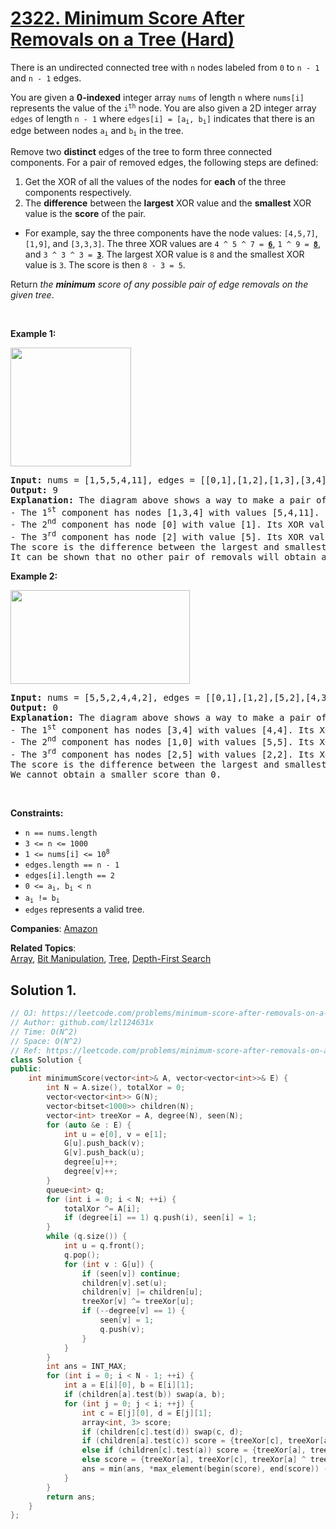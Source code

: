 # [2322. Minimum Score After Removals on a Tree (Hard)](https://leetcode.com/problems/minimum-score-after-removals-on-a-tree)

<p>There is an undirected connected tree with <code>n</code> nodes labeled from <code>0</code> to <code>n - 1</code> and <code>n - 1</code> edges.</p>
<p>You are given a <strong>0-indexed</strong> integer array <code>nums</code> of length <code>n</code> where <code>nums[i]</code> represents the value of the <code>i<sup>th</sup></code> node. You are also given a 2D integer array <code>edges</code> of length <code>n - 1</code> where <code>edges[i] = [a<sub>i</sub>, b<sub>i</sub>]</code> indicates that there is an edge between nodes <code>a<sub>i</sub></code> and <code>b<sub>i</sub></code> in the tree.</p>
<p>Remove two <strong>distinct</strong> edges of the tree to form three connected components. For a pair of removed edges, the following steps are defined:</p>
<ol>
	<li>Get the XOR of all the values of the nodes for <strong>each</strong> of the three components respectively.</li>
	<li>The <strong>difference</strong> between the <strong>largest</strong> XOR value and the <strong>smallest</strong> XOR value is the <strong>score</strong> of the pair.</li>
</ol>
<ul>
	<li>For example, say the three components have the node values: <code>[4,5,7]</code>, <code>[1,9]</code>, and <code>[3,3,3]</code>. The three XOR values are <code>4 ^ 5 ^ 7 = <u><strong>6</strong></u></code>, <code>1 ^ 9 = <u><strong>8</strong></u></code>, and <code>3 ^ 3 ^ 3 = <u><strong>3</strong></u></code>. The largest XOR value is <code>8</code> and the smallest XOR value is <code>3</code>. The score is then <code>8 - 3 = 5</code>.</li>
</ul>
<p>Return <em>the <strong>minimum</strong> score of any possible pair of edge removals on the given tree</em>.</p>
<p>&nbsp;</p>
<p><strong class="example">Example 1:</strong></p>
<img alt="" src="https://assets.leetcode.com/uploads/2022/05/03/ex1drawio.png" style="width: 193px; height: 190px;">
<pre><strong>Input:</strong> nums = [1,5,5,4,11], edges = [[0,1],[1,2],[1,3],[3,4]]
<strong>Output:</strong> 9
<strong>Explanation:</strong> The diagram above shows a way to make a pair of removals.
- The 1<sup>st</sup> component has nodes [1,3,4] with values [5,4,11]. Its XOR value is 5 ^ 4 ^ 11 = 10.
- The 2<sup>nd</sup> component has node [0] with value [1]. Its XOR value is 1 = 1.
- The 3<sup>rd</sup> component has node [2] with value [5]. Its XOR value is 5 = 5.
The score is the difference between the largest and smallest XOR value which is 10 - 1 = 9.
It can be shown that no other pair of removals will obtain a smaller score than 9.
</pre>
<p><strong class="example">Example 2:</strong></p>
<img alt="" src="https://assets.leetcode.com/uploads/2022/05/03/ex2drawio.png" style="width: 287px; height: 150px;">
<pre><strong>Input:</strong> nums = [5,5,2,4,4,2], edges = [[0,1],[1,2],[5,2],[4,3],[1,3]]
<strong>Output:</strong> 0
<strong>Explanation:</strong> The diagram above shows a way to make a pair of removals.
- The 1<sup>st</sup> component has nodes [3,4] with values [4,4]. Its XOR value is 4 ^ 4 = 0.
- The 2<sup>nd</sup> component has nodes [1,0] with values [5,5]. Its XOR value is 5 ^ 5 = 0.
- The 3<sup>rd</sup> component has nodes [2,5] with values [2,2]. Its XOR value is 2 ^ 2 = 0.
The score is the difference between the largest and smallest XOR value which is 0 - 0 = 0.
We cannot obtain a smaller score than 0.
</pre>
<p>&nbsp;</p>
<p><strong>Constraints:</strong></p>
<ul>
	<li><code>n == nums.length</code></li>
	<li><code>3 &lt;= n &lt;= 1000</code></li>
	<li><code>1 &lt;= nums[i] &lt;= 10<sup>8</sup></code></li>
	<li><code>edges.length == n - 1</code></li>
	<li><code>edges[i].length == 2</code></li>
	<li><code>0 &lt;= a<sub>i</sub>, b<sub>i</sub> &lt; n</code></li>
	<li><code>a<sub>i</sub> != b<sub>i</sub></code></li>
	<li><code>edges</code> represents a valid tree.</li>
</ul>

**Companies**:
[Amazon](https://leetcode.com/company/amazon)

**Related Topics**:  
[Array](https://leetcode.com/tag/array/), [Bit Manipulation](https://leetcode.com/tag/bit-manipulation/), [Tree](https://leetcode.com/tag/tree/), [Depth-First Search](https://leetcode.com/tag/depth-first-search/)

## Solution 1.

```cpp
// OJ: https://leetcode.com/problems/minimum-score-after-removals-on-a-tree
// Author: github.com/lzl124631x
// Time: O(N^2)
// Space: O(N^2)
// Ref: https://leetcode.com/problems/minimum-score-after-removals-on-a-tree/solutions/2198665/python-3-explanation-with-pictures/
class Solution {
public:
    int minimumScore(vector<int>& A, vector<vector<int>>& E) {
        int N = A.size(), totalXor = 0;
        vector<vector<int>> G(N);
        vector<bitset<1000>> children(N);
        vector<int> treeXor = A, degree(N), seen(N);
        for (auto &e : E) {
            int u = e[0], v = e[1];
            G[u].push_back(v);
            G[v].push_back(u);
            degree[u]++;
            degree[v]++;
        }
        queue<int> q;
        for (int i = 0; i < N; ++i) {
            totalXor ^= A[i];
            if (degree[i] == 1) q.push(i), seen[i] = 1;
        }
        while (q.size()) {
            int u = q.front();
            q.pop();
            for (int v : G[u]) {
                if (seen[v]) continue;
                children[v].set(u);
                children[v] |= children[u];
                treeXor[v] ^= treeXor[u];
                if (--degree[v] == 1) {
                    seen[v] = 1;
                    q.push(v);
                }
            }
        }
        int ans = INT_MAX;
        for (int i = 0; i < N - 1; ++i) {
            int a = E[i][0], b = E[i][1];
            if (children[a].test(b)) swap(a, b);
            for (int j = 0; j < i; ++j) {
                int c = E[j][0], d = E[j][1];
                array<int, 3> score;
                if (children[c].test(d)) swap(c, d);
                if (children[a].test(c)) score = {treeXor[c], treeXor[a] ^ treeXor[c], totalXor ^ treeXor[a] };
                else if (children[c].test(a)) score = {treeXor[a], treeXor[a] ^ treeXor[c], totalXor ^ treeXor[c] };
                else score = {treeXor[a], treeXor[c], treeXor[a] ^ treeXor[c] ^ totalXor };
                ans = min(ans, *max_element(begin(score), end(score)) - *min_element(begin(score), end(score)));
            }
        }
        return ans;
    }
};
```
